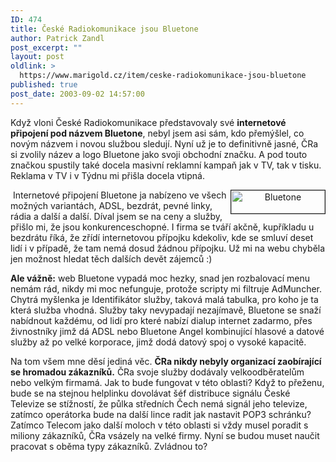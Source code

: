 ```yaml
---
ID: 474
title: České Radiokomunikace jsou Bluetone
author: Patrick Zandl
post_excerpt: ""
layout: post
oldlink: >
  https://www.marigold.cz/item/ceske-radiokomunikace-jsou-bluetone
published: true
post_date: 2003-09-02 14:57:00
---
```

<p>
Když vloni České Radiokomunikace představovaly své <STRONG>internetové připojení pod názvem Bluetone</STRONG>, nebyl jsem asi sám, kdo přemýšlel, co novým názvem i novou službou sledují. Nyní už je to definitivně jasné, ČRa si zvolily název a logo Bluetone jako svoji obchodní značku. A pod touto značkou spustily také docela masivní reklamní kampaň jak v TV, tak v tisku. Reklama v TV i v Týdnu mi přišla docela vtipná. </p>

<P align=center><IMG height=37 alt=Bluetone src="/grafika/bluetone.jpg" width=150 align=right border=1></p>

<p>
&#160;Internetové připojení Bluetone ja nabízeno ve všech možných variantách, ADSL, bezdrát, pevné linky, rádia a další a další. Díval jsem se na ceny a služby, přišlo mi, že jsou konkurenceschopné. I firma se tváří akčně, kupříkladu u bezdrátu říká, že zřídí internetovou přípojku kdekoliv, kde se smluví deset lidí i v případě, že tam nemá dosud žádnou přípojku. Už mi na webu chyběla jen možnost hledat těch dalších devět zájemců :)</p>

<p>
<STRONG>Ale vážně:</STRONG> web Bluetone vypadá moc hezky, snad jen rozbalovací menu nemám rád, nikdy mi moc nefunguje, protože scripty mi filtruje AdMuncher. Chytrá myšlenka je Identifikátor služby, taková malá tabulka, pro koho je ta která služba vhodná. Služby taky nevypadají nezajímavě, Bluetone se snaží nabídnout každému, od lidí pro které nabízí dialup internet zadarmo, přes živnostníky jimž dá ADSL nebo Bluetone Angel kombinující hlasové a datové služby až po velké korporace, jimž dodá datový spoj o vysoké kapacitě. </p>

<p>
Na tom všem mne děsí jediná věc. <STRONG>ČRa nikdy nebyly organizací zaobírající se hromadou zákazníků.</STRONG> ČRa svoje služby dodávaly velkoodběratelům nebo velkým firmamá. Jak to bude fungovat v této oblasti? Když to přeženu, bude se na stejnou helplinku dovolávat šéf distribuce signálu České Televize se stížností, že půlka středních Čech nemá signál jeho televize, zatímco operátorka bude na další lince radit jak nastavit POP3 schránku? Zatímco Telecom jako další moloch v této oblasti si vždy musel poradit s miliony zákazníků, ČRa vsázely na velké firmy. Nyní se budou muset naučit pracovat s oběma typy zákazníků. Zvládnou to?<BR></p>
